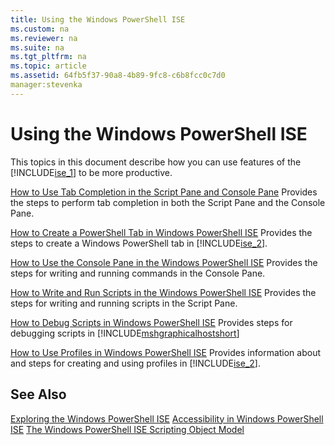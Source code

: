 ```yaml
---
title: Using the Windows PowerShell ISE
ms.custom: na
ms.reviewer: na
ms.suite: na
ms.tgt_pltfrm: na
ms.topic: article
ms.assetid: 64fb5f37-90a8-4b89-9fc8-c6b8fcc0c7d0
manager:stevenka
---
```

# Using the Windows PowerShell ISE
This topics in this document describe how you can use features of the [!INCLUDE[ise_1](../../Topics/Powershell_ISE/includes/ise_1_md.md)] to be more productive.

[How to Use Tab Completion in the Script Pane and Console Pane](../../Topics/Powershell_ISE/How-to-Use-Tab-Completion-in-the-Script-Pane-and-Console-Pane.md)
Provides the steps to perform tab completion in both the Script Pane and the Console Pane.

[How to Create a PowerShell Tab in Windows PowerShell ISE](../../Topics/Powershell_ISE/How-to-Create-a-PowerShell-Tab-in-Windows-PowerShell-ISE.md)
Provides the steps to create a Windows PowerShell tab in [!INCLUDE[ise_2](../../Topics/Powershell_ISE/includes/ise_2_md.md)].

[How to Use the Console Pane in the Windows PowerShell ISE](../../Topics/Powershell_ISE/How-to-Use-the-Console-Pane-in-the-Windows-PowerShell-ISE.md)
Provides the steps for writing and running commands in the Console Pane.

[How to Write and Run Scripts in the Windows PowerShell ISE](../../Topics/Powershell_ISE/How-to-Write-and-Run-Scripts-in-the-Windows-PowerShell-ISE.md)
Provides the steps for writing and running scripts in the Script Pane.

[How to Debug Scripts in Windows PowerShell ISE](../../Topics/Powershell_ISE/How-to-Debug-Scripts-in-Windows-PowerShell-ISE.md)
Provides steps for debugging scripts in [!INCLUDE[mshgraphicalhostshort](../../Topics/Powershell_GetStart/includes/mshgraphicalhostshort_md.md)]

[How to Use Profiles in Windows PowerShell ISE](../../Topics/Powershell_ISE/How-to-Use-Profiles-in-Windows-PowerShell-ISE.md)
Provides information about and steps for creating and using profiles in [!INCLUDE[ise_2](../../Topics/Powershell_ISE/includes/ise_2_md.md)].

## See Also
[Exploring the Windows PowerShell ISE](../../Topics/Powershell_ISE/Exploring-the-Windows-PowerShell-ISE.md)
[Accessibility in Windows PowerShell ISE](../../Topics/Powershell_ISE/Accessibility-in-Windows-PowerShell-ISE.md)
[The Windows PowerShell ISE Scripting Object Model](assetId:///69b047d0-da79-413e-b948-8e45d05d1f85)

